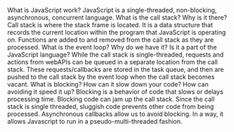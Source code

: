 What is JavaScript work? JavaScript is a single-threaded, non-blocking, asynchronous, concurrent language.
What is the call stack? Why is it there? Call stack is where the stack frame is located. It is a data structure that records the current location within the program that JavaScript is operating on. Functions are added to and removed from the call stack as they are processed.
What is the event loop? Why do we have it? Is it a part of the JavaScript language? While the call stack is single-threaded, requests and actions from webAPIs can be queued in a separate location from the call stack. These requests/callbacks are stored in the task queue, and then are pushed to the call stack by the event loop when the call stack becomes vacant.
What is blocking? How can it slow down your code? How can avoiding it speed it up? Blocking is a behavior of code that slows or delays processing time. Blocking code can jam up the call stack. Since the call stack is single threaded, sluggish code prevents other code from being processed. Asynchronous callbacks allow us to avoid blocking. In a way, it allows Javascript to run in a pseudo-multi-threaded fashion. 